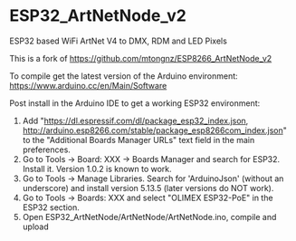 # ESP32_ArtNetNode_v2
ESP32 based WiFi ArtNet V4 to DMX, RDM and LED Pixels

This is a fork of https://github.com/mtongnz/ESP8266_ArtNetNode_v2

To compile get the latest version of the Arduino environment: https://www.arduino.cc/en/Main/Software

Post install in the Arduino IDE to get a working ESP32 environment:

1. Add "https://dl.espressif.com/dl/package_esp32_index.json, http://arduino.esp8266.com/stable/package_esp8266com_index.json" to the "Additional Boards Manager URLs" text field in the main preferences.
2. Go to Tools -> Board: XXX -> Boards Manager and  search for ESP32. Install it. Version 1.0.2 is known to work.
3. Go to Tools -> Manage Libraries. Search for 'ArduinoJson' (without an underscore) and install version 5.13.5 (later versions do NOT work).
4. Go to Tools -> Boards: XXX and select "OLIMEX ESP32-PoE" in the ESP32 section.
5. Open ESP32_ArtNetNode/ArtNetNode/ArtNetNode.ino, compile and upload
